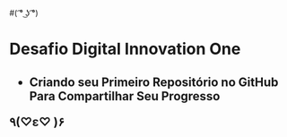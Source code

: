 #( ͡° ͜ʖ ͡°) <h1>

Desafio Digital Innovation One <h2>

- Criando seu Primeiro Repositório no GitHub Para Compartilhar Seu Progresso

٩(♡ε♡ )۶ <h2>